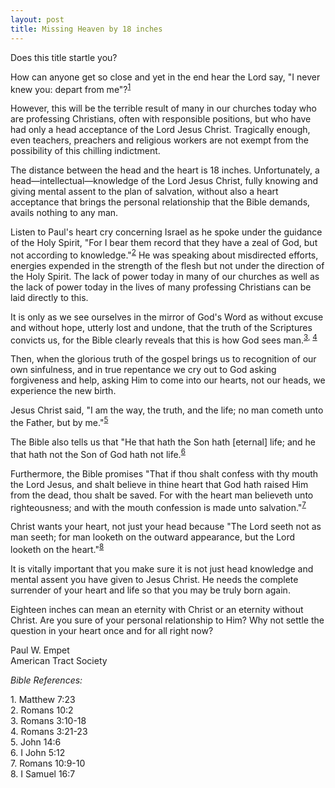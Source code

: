```yaml
---
layout: post
title: Missing Heaven by 18 inches
---
```


Does this title startle you?

How can anyone get so close and yet in the end hear the Lord say, "I never knew
you: depart from me"?<sup>[1][]</sup>

However, this will be the terrible result of many in our churches today who are
professing Christians, often with responsible positions, but who have had only
a head acceptance of the Lord Jesus Christ. Tragically enough, even teachers,
preachers and religious workers are not exempt from the possibility of this
chilling indictment.

The distance between the head and the heart is 18 inches. Unfortunately, a
head&mdash;intellectual&mdash;knowledge of the Lord Jesus Christ, fully knowing and
giving mental assent to the plan of salvation, without also a heart acceptance
that brings the personal relationship that the Bible demands, avails nothing to
any man.

Listen to Paul's heart cry concerning Israel as he spoke under the guidance of
the Holy Spirit, "For I bear them record that they have a zeal of God, but not
according to knowledge."<sup>[2][]</sup> He was speaking about misdirected efforts, energies
expended in the strength of the flesh but not under the direction of the Holy
Spirit. The lack of power today in many of our churches as well as the lack of
power today in the lives of many professing Christians can be laid directly to
this.

It is only as we see ourselves in the mirror of God's Word as without excuse
and without hope, utterly lost and undone, that the truth of the Scriptures
convicts us, for the Bible clearly reveals that this is how God sees man.<sup>[3,][3]</sup> <sup>[4][]</sup>

Then, when the glorious truth of the gospel brings us to recognition of our own
sinfulness, and in true repentance we cry out to God asking forgiveness and
help, asking Him to come into our hearts, not our heads, we experience the new
birth.

Jesus Christ said, "I am the way, the truth, and the life; no man cometh unto
the Father, but by me."<sup>[5][]</sup>

The Bible also tells us that "He that hath the Son hath [eternal] life; and he
that hath not the Son of God hath not life.<sup>[6][]</sup>

Furthermore, the Bible promises "That if thou shalt confess with thy mouth the
Lord Jesus, and shalt believe in thine heart that God hath raised Him from the
dead, thou shalt be saved. For with the heart man believeth unto righteousness;
and with the mouth confession is made unto salvation."<sup>[7][]</sup>

Christ wants your heart, not just your head because "The Lord seeth not as man
seeth; for man looketh on the outward appearance, but the Lord looketh on the
heart."<sup>[8][]</sup>

It is vitally important that you make sure it is not just head knowledge and
mental assent you have given to Jesus Christ. He needs the complete surrender
of your heart and life so that you may be truly born again.

Eighteen inches can mean an eternity with Christ or an eternity without Christ.
Are you sure of your personal relationship to Him? Why not settle the question
in your heart once and for all right now?

Paul W. Empet  
American Tract Society  

_Bible References:_

  1\. Matthew 7:23  
  2\. Romans 10:2  
  3\. Romans 3:10-18  
  4\. Romans 3:21-23  
  5\. John 14:6  
  6\. I John 5:12  
  7\. Romans 10:9-10  
  8\. I Samuel 16:7

[1]: http://www.blueletterbible.org/Bible.cfm?b=Mat&c=7&v=23&t=KJV#23 "Matthew 7:23"
[2]: http://www.blueletterbible.org/Bible.cfm?b=Rom&c=10&v=2&t=KJV#2 "Romans 10:2"
[3]: http://www.blueletterbible.org/Bible.cfm?b=Rom&c=3&v=10&t=KJV#10 "Romans 3:10-18"
[4]: http://www.blueletterbible.org/Bible.cfm?b=Rom&c=3&v=21&t=KJV#21 "Romans 3:21-23"
[5]: http://www.blueletterbible.org/Bible.cfm?b=Jhn&c=14&v=6&t=KJV#6 "John 14:6"
[6]: http://www.blueletterbible.org/Bible.cfm?b=1Jo&c=5&v=12&t=KJV#12 "I John 5:12"
[7]: http://www.blueletterbible.org/Bible.cfm?b=Rom&c=10&v=9&t=KJV#9 "Romans 10:9-10"
[8]: http://www.blueletterbible.org/Bible.cfm?b=1Sa&c=16&v=7&t=KJV#7 "I Samuel 16:7"
